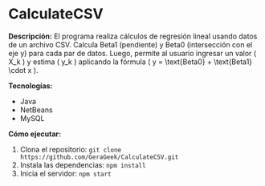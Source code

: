 # CalculateCSV
**Descripción:**
El programa realiza cálculos de regresión lineal usando datos de un archivo CSV. Calcula Beta1 (pendiente) y Beta0 (intersección con el eje y) para cada par de datos. Luego, permite al usuario ingresar un valor \( X_k \) y estima \( y_k \) aplicando la fórmula \( y = \text{Beta0} + \text{Beta1} \cdot x \).

**Tecnologías:**
* Java
* NetBeans
* MySQL

**Cómo ejecutar:**
1. Clona el repositorio: `git clone https://github.com/GeraGeek/CalculateCSV.git`
2. Instala las dependencias: `npm install`
3. Inicia el servidor: `npm start`
